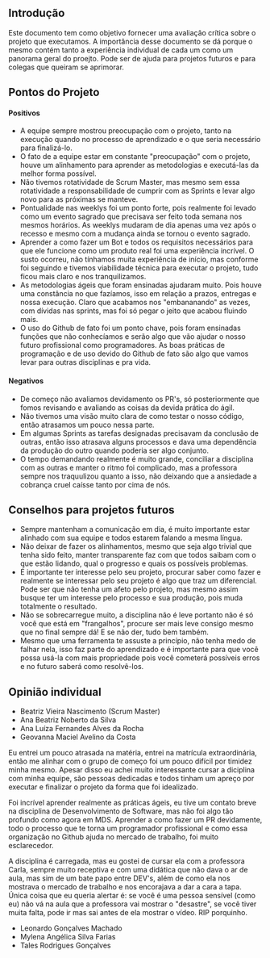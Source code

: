 ## Introdução
  Este documento tem como objetivo fornecer uma avaliação crítica sobre o projeto que executamos. A importância desse documento se dá porque o mesmo contém tanto a experiência individual de cada um como um panorama geral do proejto.
  Pode ser de ajuda para projetos futuros e para colegas que queiram se aprimorar.

## Pontos do Projeto

#### Positivos
- A equipe sempre mostrou preocupação com o projeto, tanto na execução quando no processo de aprendizado e o que seria necessário para finalizá-lo.
- O fato de a equipe estar em constante "preocupação" com o projeto, houve um alinhamento para aprender as metodologias e executá-las da melhor forma possível. 
- Não tivemos rotatividade de Scrum Master, mas mesmo sem essa rotatividade a responsabilidade de cumprir com as Sprints e levar algo novo para as próximas se manteve.
- Pontualidade nas weeklys foi um ponto forte, pois realmente foi levado como um evento sagrado que precisava ser feito toda semana nos mesmos horários. As weeklys mudaram de dia apenas uma vez após o recesso e mesmo com a mudança ainda se tornou o evento sagrado.
- Aprender a como fazer um Bot e todos os requisitos necessários para que ele funcione como um produto real foi uma experiência incrível. O susto ocorreu, não tínhamos muita experiência de início, mas conforme foi seguindo e tivemos viabilidade técnica para executar o projeto, tudo ficou mais claro e nos tranquilizamos.
- As metodologias ágeis que foram ensinadas ajudaram muito. Pois houve uma constância no que fazíamos, isso em relação a prazos, entregas e nossa execução. Claro que acabamos nos "embananando" as vezes, com dívidas nas sprints, mas foi só pegar o jeito que acabou fluindo mais.
- O uso do Github de fato foi um ponto chave, pois foram ensinadas funções que não conhecíamos e serão algo que vão ajudar o nosso futuro profissional como programadores. As boas práticas de programação e de uso devido do Github de fato são algo que vamos levar para outras disciplinas e pra vida.


#### Negativos
- De começo não avaliamos devidamento os PR's, só posteriormente que fomos revisando e avaliando as coisas da devida prática do ágil.
- Não tivemos uma visão muito clara de como testar o nosso código, então atrasamos um pouco nessa parte.
- Em algumas Sprints as tarefas designadas precisavam da conclusão de outras, então isso atrasava alguns processos e dava uma dependência da produção do outro quando poderia ser algo conjunto.
- O tempo demandando realmente é muito grande, conciliar a disciplina com as outras e manter o ritmo foi complicado, mas a professora sempre nos traquulizou quanto a isso, não deixando que a ansiedade a cobrança cruel caísse tanto por cima de nós.


## Conselhos para projetos futuros
- Sempre mantenham a comunicação em dia, é muito importante estar alinhado com sua equipe e todos estarem falando a mesma língua.
- Não deixar de fazer os alinhamentos, mesmo que seja algo trivial que tenha sido feito, manter transparente faz com que todos saibam com o que estão lidando, qual o progresso e quais os possíveis problemas.
- É importante ter interesse pelo seu projeto, procurar saber como fazer e realmente se interessar pelo seu projeto é algo que traz um diferencial. Pode ser que não tenha um afeto pelo projeto, mas mesmo assim busque ter um interesse pelo processo e sua produção, pois muda totalmente o resultado.
- Não se sobrecarregue muito, a disciplina não é leve portanto não é só você que está em "frangalhos", procure ser mais leve consigo mesmo que no final sempre dá! E se não der, tudo bem também.
- Mesmo que uma ferramenta te assuste a princípio, não tenha medo de falhar nela, isso faz parte do aprendizado e é importante para que você possa usá-la com mais propriedade pois você cometerá possíveis erros e no futuro saberá como resolvê-los.


## Opinião individual

- Beatriz Vieira Nascimento (Scrum Master)
- Ana Beatriz Noberto da Silva
- Ana Luíza Fernandes Alves da Rocha
- Geovanna Maciel Avelino da Costa

Eu entrei um pouco atrasada na matéria, entrei na matrícula extraordinária, então me alinhar com o grupo de começo foi um pouco difícil por timidez minha mesmo. Apesar disso eu achei muito interessante cursar a diciplina com minha equipe, são pessoas dedicadas e todos tinham um apreço por executar e finalizar o projeto da forma que foi idealizado.

Foi incrível aprender realmente as práticas ágeis, eu tive um contato breve na disciplina de Desenvolvimento de Software, mas não foi algo tão profundo como agora em MDS. 
Aprender a como fazer um PR devidamente, todo o processo que te torna um programador profissional e como essa organização no Github ajuda no mercado de trabalho, foi muito esclarecedor.

A disciplina é carregada, mas eu gostei de cursar ela com a professora Carla, sempre muito receptiva e com uma didática que não dava o ar de aula, mas sim de um bate papo entre DEV's, além de como ela nos mostrava o mercado de trabalho e nos encorajava a dar a cara a tapa. Única coisa que eu queria alertar é: se você é uma pessoa sensível (como eu) não vá na aula que a professora vai mostrar o "desastre", se você tiver muita falta, pode ir mas sai antes de ela mostrar o vídeo. RIP porquinho.





- Leonardo Gonçalves Machado
- Mylena Angélica Silva Farias	
- Tales Rodrigues Gonçalves	
